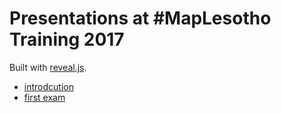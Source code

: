 # Presentations at #MapLesotho Training 2017

Built with [reveal.js](http://lab.hakim.se/reveal-js/).

- [introdcution](index.html)
- [first exam](test1.html)

